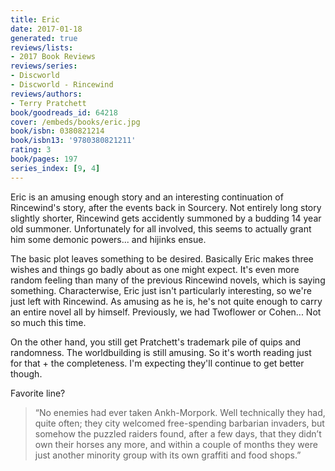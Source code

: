 ```yaml
---
title: Eric
date: 2017-01-18
generated: true
reviews/lists:
- 2017 Book Reviews
reviews/series:
- Discworld
- Discworld - Rincewind
reviews/authors:
- Terry Pratchett
book/goodreads_id: 64218
cover: /embeds/books/eric.jpg
book/isbn: 0380821214
book/isbn13: '9780380821211'
rating: 3
book/pages: 197
series_index: [9, 4]
---
```

Eric is an amusing enough story and an interesting continuation of Rincewind's story, after the events back in Sourcery. Not entirely long story slightly shorter, Rincewind gets accidently summoned by a budding 14 year old summoner. Unfortunately for all involved, this seems to actually grant him some demonic powers... and hijinks ensue.  

The basic plot leaves something to be desired. Basically Eric makes three wishes and things go badly about as one might expect. It's even more random feeling than many of the previous Rincewind novels, which is saying something. Characterwise, Eric just isn't particularly interesting, so we're just left with Rincewind. As amusing as he is, he's not quite enough to carry an entire novel all by himself. Previously, we had Twoflower or Cohen... Not so much this time.  

<!--more-->

On the other hand, you still get Pratchett's trademark pile of quips and randomness. The worldbuilding is still amusing. So it's worth reading just for that + the completeness. I'm expecting they'll continue to get better though.  

Favorite line?  

> “No enemies had ever taken Ankh-Morpork. Well technically they had, quite often; they city welcomed free-spending barbarian invaders, but somehow the puzzled raiders found, after a few days, that they didn’t own their horses any more, and within a couple of months they were just another minority group with its own graffiti and food shops.”